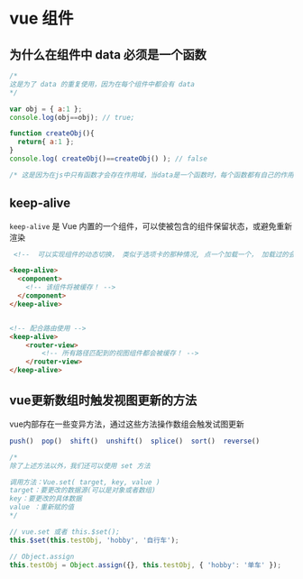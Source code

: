 # vue 组件

## 为什么在组件中 data 必须是一个函数

```javascript
/*
这是为了 data 的重复使用，因为在每个组件中都会有 data
*/

var obj = { a:1 };
console.log(obj==obj); // true;

function createObj(){
  return{ a:1 };
}
console.log( createObj()==createObj() ); // false

/* 这是因为在js中只有函数才会存在作用域，当data是一个函数时，每个函数都有自己的作用域，是独立的个体 */
```



## keep-alive

`keep-alive` 是 Vue 内置的一个组件，可以使被包含的组件保留状态，或避免重新渲染

```html
 <!--  可以实现组件的动态切换， 类似于选项卡的那种情况, 点一个加载一个， 加载过的会有缓存 -->

<keep-alive>
  <component>
    <!-- 该组件将被缓存！ -->
  </component>
</keep-alive>


<!-- 配合路由使用 -->
<keep-alive>
    <router-view>
        <!-- 所有路径匹配到的视图组件都会被缓存！ -->
    </router-view>
</keep-alive>

```



## vue更新数组时触发视图更新的方法

vue内部存在一些变异方法，通过这些方法操作数组会触发试图更新

```javascript
push()  pop()  shift()  unshift()  splice()  sort()  reverse()
```

```javascript
/* 
除了上述方法以外，我们还可以使用 set 方法

调用方法：Vue.set( target, key, value )
target：要更改的数据源(可以是对象或者数组)
key：要更改的具体数据
value ：重新赋的值
*/

// vue.set 或者 this.$set();
this.$set(this.testObj, 'hobby', '自行车');

// Object.assign
this.testObj = Object.assign({}, this.testObj, { 'hobby': '单车' });

```

